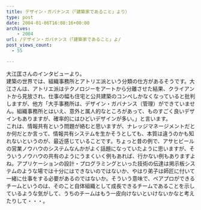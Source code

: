 ```yaml
---
title: デザイン・ガバナンス（「建築家であること」より）
type: post
date: 2004-01-06T16:08:16+00:00
archives:
    - 2004
url: /デザイン・ガバナンス（「建築家であること」よ/
post_views_count:
  - 55

---
```

大江匡さんのインタビューより。  
建築の世界では、組織事務所とアトリエ派という分類の仕方があるそうです。大江さんは、アトリエ派はテクノロジーをアートから分離させた結果、クライアントから見放され、仕事の幅も住宅と公共建築のコンペしかなくなっていると批判しますが、他方「大手事務所は、デザイン・ガバナンス（管理）ができていません。組織事務所とはいえ、意外と属人的なところがあって、ものすごく良いデザインもありますが、確率的にはひどいデザインが多い。」と言います。  
これは、情報共有という問題が絡むと思いますが、ナレッジマネージメントだとか何だとか言って、情報共有システムを生かそうとしても、本質は違うのかも知れないというのが、最近感じていることです。ちょっと昔の例で、アサヒビールの営業ノウハウのシステムなんかがよく話題になっていたように思いますが、そういうノウハウの共有のようにうまくいく例もあれば、行かない例もありますよね。アプリケーションの設計・プログラミングといった技術の伝達は掲示板システムのような場では十分にはできないのではないか、やはり弟子は師匠に付いて一緒に仕事をする必要があるのではないか。そういう意味で、ペアプロができるチームというのは、そのこと自体組織として成長できるチームであることを示しているような気がして、うちのチームはもう一皮向けないといけないかなと考えたりして・・・。